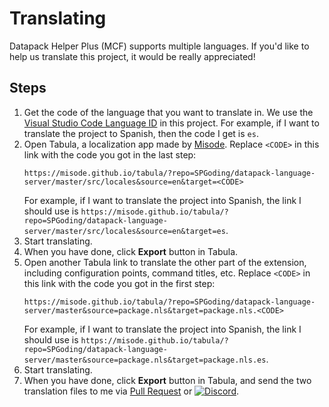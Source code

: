# Translating

Datapack Helper Plus (MCF) supports multiple languages. If you'd like to help us translate this project, it would be really appreciated!

## Steps

1. Get the code of the language that you want to translate in. We use the [Visual Studio Code Language ID](https://github.com/Microsoft/vscode-loc) in this project. For example, if I want to translate the project to Spanish, then the code I get is `es`.
2. Open Tabula, a localization app made by [Misode](https://github.com/misode). Replace `<CODE>` in this link with the code you got in the last step:
    ```
    https://misode.github.io/tabula/?repo=SPGoding/datapack-language-server/master/src/locales&source=en&target=<CODE>
    ```
    For example, if I want to translate the project into Spanish, the link I should use is `https://misode.github.io/tabula/?repo=SPGoding/datapack-language-server/master/src/locales&source=en&target=es`.
3. Start translating.
4. When you have done, click **Export** button in Tabula.
5. Open another Tabula link to translate the other part of the extension, including configuration points, command titles, etc. Replace `<CODE>` in this link with the code you got in the first step:
    ```
    https://misode.github.io/tabula/?repo=SPGoding/datapack-language-server/master&source=package.nls&target=package.nls.<CODE>
    ```
    For example, if I want to translate the project into Spanish, the link I should use is `https://misode.github.io/tabula/?repo=SPGoding/datapack-language-server/master&source=package.nls&target=package.nls.es`.
6. Start translating.
7. When you have done, click **Export** button in Tabula, and send the two translation files to me via [Pull Request](https://github.com/SPGoding/datapack-language-server/pulls) or [![Discord](https://img.shields.io/discord/666020457568403505?logo=discord&style=flat-square)](https://discord.gg/EbdseuS).
